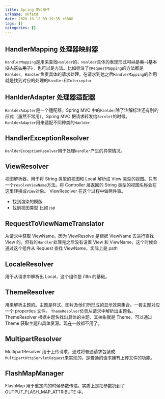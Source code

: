 ```yaml
---
title: Spring MVC组件
urlname: nkfetd
date: 2020-10-12 09:19:35 +0800
tags: []
categories: []
---
```


## HandlerMapping 处理器映射器

`HandlerMapping`是用来查找`Hanlder`的，`Hanlder`具体的表现形式~~可以是类（基本没人这么用了）~~，也可以是方法。比如标注了`@RequestMapping`的方法都是`Hanlder`。`Handler`负责具体的请求处理。在请求到达之后`HandlerMapping`的作用就是找到对应的处理的`Handler`和`Interceptor`

## HanlderAdapter 处理器适配器

`HanlderAdapter`是一个适配器。Spring MVC 中的`Hanlder`除了注解标注还有别的形式（虽然不常用）。Spring MVC 把请求转发给`Servlet`的时候。`HanlderAdapter`用来适配不同种类的`Hanlder`

## HandlerExceptionResolver

`HanlderExceptionResolver`用于处理`Handler`产生的异常情况。

## ViewResolver

视图解析器。用于将 String 类型的视图和 Local 解析成 View 类型的视图。只有一个`resolveViewName`方法。将 Controller 层返回的 String 类型的视图名称会在这里转换成`View`对象。
ViewResolver 在这个过程中做两件事。

- 找到渲染的模版
- 找到视图类型 比如 jsp

## RequestToViewNameTranslator

从请求中获取 ViewName。因为 ViewResolve 是根据 ViewName 去进行查找 View 的。但有的`Handler`处理完之后没有设置 View 和 ViewName，这个时候会通过这个组件从 Request 查找 ViewName，实际上是 path

## LocaleResolver

用于从请求中解析出 Local，这个组件是 i18n 的基础。

## ThemeResolver

用来解析主题的。主题是样式、图片及他们所形成的显示效果集合。一套主题对应一个 properties 文件。
`ThemeResolver`负责从请求中解析出主题名。ThemeResolver 根据主题名找出具体的主题，其抽象就是 Theme，可以通过 Theme 获取主题和具体资源。现在一般都不用了。

## MultipartResolver

MultipartResolver 用于上传请求，通过将普通请求包装成`MultipartHttpServletRequest`来实现的，是普通的请求拥有上传文件的功能。

## FlashMapManager

FlashMap 用于重定向的时候参数传递。实质上是把参数扔到了 OUTPUT_FLASH_MAP_ATTRIBUTE 中。
